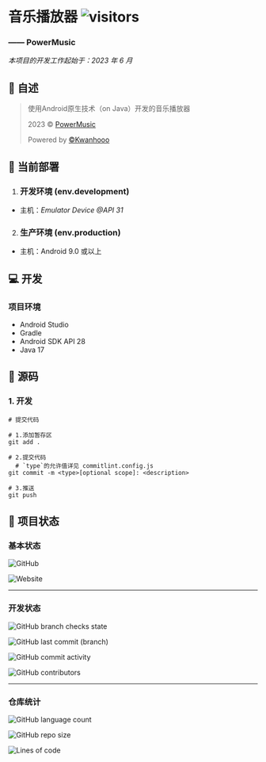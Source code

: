 # 音乐播放器 ![visitors](https://visitor-badge.glitch.me/badge?page_id=Kwanhooo.PowerMusic)

### —— PowerMusic

_本项目的开发工作起始于：2023 年 6 月_

## 📔 自述

> 使用Android原生技术（on Java）开发的音乐播放器
>
>2023 © [PowerMusic](https://music.0xcafebabe.cn)
>
> Powered by [©Kwanhooo](https://github.com/Kwanhooo/PowerMusic)

## 🔨 当前部署

1. ### 开发环境 (env.development)

- 主机：_Emulator Device @API 31_

2. ### 生产环境 (env.production)

- 主机：Android 9.0 或以上

## 💻 开发

### 项目环境

- Android Studio
- Gradle
- Android SDK API 28
- Java 17

## 🦾 源码

### 1. 开发

```shell
# 提交代码

# 1.添加暂存区
git add .

# 2.提交代码
  # `type`的允许值详见 commitlint.config.js
git commit -m <type>[optional scope]: <description>

# 3.推送
git push
```

## 🏃 项目状态

### 基本状态

![GitHub](https://img.shields.io/github/license/Kwanhooo/PowerMusic?style=for-the-badge)

![Website](https://img.shields.io/website?label=生产环境监测&style=for-the-badge&url=https://music.0xcafebabe.cn)

---

### 开发状态

![GitHub branch checks state](https://img.shields.io/github/checks-status/Kwanhooo/PowerMusic/main?label=main%20%E5%88%86%E6%94%AF%E6%A3%80%E6%9F%A5&style=for-the-badge)

![GitHub last commit (branch)](https://img.shields.io/github/last-commit/Kwanhooo/PowerMusic/main?style=for-the-badge)

![GitHub commit activity](https://img.shields.io/github/commit-activity/w/Kwanhooo/PowerMusic?style=for-the-badge)

![GitHub contributors](https://img.shields.io/github/contributors/Kwanhooo/PowerMusic?style=for-the-badge)

---

### 仓库统计

![GitHub language count](https://img.shields.io/github/languages/count/Kwanhooo/PowerMusic?style=for-the-badge)

![GitHub repo size](https://img.shields.io/github/repo-size/Kwanhooo/PowerMusic?style=for-the-badge)

![Lines of code](https://img.shields.io/tokei/lines/github/Kwanhooo/PowerMusic?style=for-the-badge)